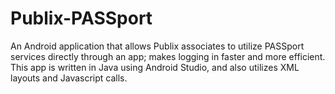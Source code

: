 # Publix-PASSport
An Android application that allows Publix associates to utilize PASSport services directly through an app; makes logging in faster and more efficient. This app is written in Java using Android Studio, and also utilizes XML layouts and Javascript calls.
